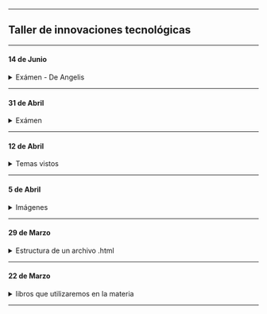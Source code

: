 ----

## Taller de innovaciones tecnológicas
----


#### 14 de Junio

<details>
	<summary> Exámen - De Angelis </summary>

1. Dado el archivo home.html, agregarle la etiqueta HEAD y la etiqueta BODY.
Agregarle la etiqueta correspondiente para que el nombre de la pestaña sea "Flora".

2. Dado el archivo index.html y dada la ruta "./imagenes/plantas/margaritas.png", crear la etiqueta correspondiente para que se 
visualice una imágen en el archivo indicado home.html. 

3. Dado el archivo home.html, agregar el título "Catálogo" con la etiqueta H3. También agregar el título "Flores decorativas" con el heading más 
chico que provee el lenguaje de etiquetas HTML.

4. Debajo del título "Flores decorativas", agregar un párrafo que contenga el siguiente texto "Planta que se cultiva y cuida con el propósito
 de embellecer o hacer más estético un lugar o espacio determinado".

5. Dado el archivo home.html, agregar un hipervínculo hacia el sitio "https://viveroagronomia.com.ar/". Este hipervínculo deberá decir
 "vivero agronomía". También, agregar un hipervínculo hacia el archivo "plantas_tropicales.html" que deberá decir "más variedad".

6. Dado un archivo index.css, agregar las sentencias necesarias para que:
    - Todos los párrafos del archivo home.html tengan un tamaño de fuente       igual a 10px.
    - Todas las imágenes del archivo home.html tenga un ancho de 5cm y un       alto de 4cm.
    - Todos los títulos H3 sean de color verde.
    - El título "Definición" sea de color gris.
	
</details>	

-----

#### 31 de Abril
<details>
	<summary> Exámen </summary>

1. Dado el archivo index.html, agregarle la etiqueta HEAD y la etiqueta BODY.
Agregarle la etiqueta correspondiente para que el nombre de la pestaña sea "Experimentos".

2. Dado el archivo index.html y dada la ruta "./imagenes/perrito.png", crear la etiqueta correspondiente para que se visualice una imágen en el archivo indicado index.html. 

3. Dado el archivo index.html, agregar el título "Descripción" con la etiqueta H3. También agregar el título "Definición" con el heading más chico que provee el lenguaje de etiquetas HTML.

4. Debajo del título "Definición", agregar un párrafo que contenga el siguiente texto "Los experimentos son  pruebas que se hacen para determinar las cualidades y la eficacia de una cosa".

5. Dado el archivo index.html, agregar un hipervínculo hacia el sitio "https://www.ipm.edu.ar/". Este hipervínculo deberá decir "información sobre el IPM". También, agregar un hipervínculo hacia el archivo "ejemplos_de_experimentos.html" que deberá decir "mostrar ejemplos".

6. Dado un archivo index.css, agregar las sentencias necesarias para que:
    - Todos los párrafos del archivo index.html tengan un tamaño de fuente       igual a 12px.
    - Todas las imágenes del archivo index.html tenga un ancho de 8cm y un       alto de 6cm.
    - Todos los títulos H3 sean de color verde.
    - El título "Definición" sea de color azul.

</details>

----

#### 12 de Abril

<details>
	<summary> Temas vistos </summary>
	
- Capítulo 1, desde la página 1 a la página 6, correspondiente al libro "El gran libro de HTML, CSS y JavaScript".
- Capítulo 2, desde la página 20 a la página 26, correspondiente al libro "El gran libro de HTML, CSS y JavaScript".
	
</details>

-----

#### 5 de Abril

<details>
  <summary> Imágenes </summary>
  
 ```html
<!DOCTYPE html>
<html lang="es">
	<head>

	</head>
	
	<body>


	</body>
</html>
```
- Inserción de imágenes  
```html
<body>
	<img src="perro.jpeg" alt="imagen de perrito">
</body>
```
  
</details>

----

#### 29 de Marzo

<details>
  <summary> Estructura de un archivo .html </summary>

- Capítulo 1. Páginas 20, 21, 22 y 23 del libro "The complete reference of HTML y CSS"
	
```html
<head>
	<title>Experimentos</title>
</head>
```
  
</details>

-----

#### 22 de Marzo

<details>
  <summary> libros que utilizaremos en la materia </summary>

  - [El gran libro de HTML5, CSS3 y Javascript](https://github.com/nadianoe/nadianoe.github.io/blob/main/El-gran-libro-de-HTML5-CSS3-y-JavaScript.pdf)
  
</details>

----
